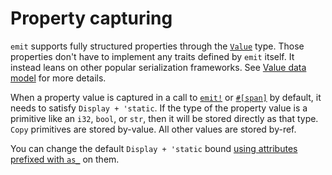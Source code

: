 # Property capturing

`emit` supports fully structured properties through the [`Value`](https://docs.rs/emit/1.5.0/emit/struct.Value.html) type. Those properties don't have to implement any traits defined by `emit` itself. It instead leans on other popular serialization frameworks. See [Value data model](./events.md#value-data-model) for more details.

When a property value is captured in a call to [`emit!`](https://docs.rs/emit/1.5.0/emit/macro.emit.html) or [`#[span]`](https://docs.rs/emit/1.5.0/emit/attr.span.html) by default, it needs to satisfy `Display + 'static`. If the type of the property value is a primitive like an `i32`, `bool`, or `str`, then it will be stored directly as that type. `Copy` primitives are stored by-value. All other values are stored by-ref.

You can change the default `Display + 'static` bound [using attributes prefixed with `as_`](https://docs.rs/emit/1.5.0/emit/attr.span.html?search=attr%3Aas_) on them.
